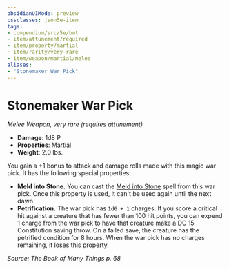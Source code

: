 ```yaml
---
obsidianUIMode: preview
cssclasses: json5e-item
tags:
- compendium/src/5e/bmt
- item/attunement/required
- item/property/martial
- item/rarity/very-rare
- item/weapon/martial/melee
aliases: 
- "Stonemaker War Pick"
---
```

# Stonemaker War Pick
*Melee Weapon, very rare (requires attunement)*  

- **Damage**: 1d8 P
- **Properties**: Martial
- **Weight**: 2.0 lbs.

You gain a +1 bonus to attack and damage rolls made with this magic war pick. It has the following special properties:

- **Meld into Stone.** You can cast the [Meld into Stone](z_compendium/spells/meld-into-stone.md) spell from this war pick. Once this property is used, it can't be used again until the next dawn.  
- **Petrification.** The war pick has `1d6 + 1` charges. If you score a critical hit against a creature that has fewer than 100 hit points, you can expend 1 charge from the war pick to have that creature make a DC 15 Constitution saving throw. On a failed save, the creature has the petrified condition for 8 hours. When the war pick has no charges remaining, it loses this property.  

*Source: The Book of Many Things p. 68*